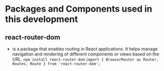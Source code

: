 # Packages and Components used in this development

##  react-router-dom
- is a package that enables routing in React applications. It helps manage navigation and rendering of different components or views based on the URL. 
` npm install react-router-dom `
` import { BrowserRouter as Router, Routes, Route } from 'react-router-dom'; `
